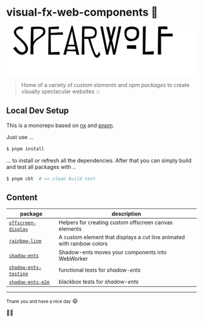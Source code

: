 # visual-fx-web-components 👀

![spearwolf](spearwolf.svg)

> Home of a variety of _custom elements_ and _npm packages_ to create visually spectacular websites :boom:

## Local Dev Setup

This is a monorepo based on [nx](https://nx.dev/) and [pnpm](https://pnpm.io/).


Just use ...

```sh
$ pnpm install
```

... to install or refresh all the dependencies. After that you can simply build and test all packages with ..

```sh
$ pnpm cbt  # => clean build test
```

## Content

| package | description |
|-|-|
| [`offscreen-display`](packages/offscreen-display/) | Helpers for creating custom offscreen canvas elements |
| [`rainbow-line`](packages/rainbow-line/) | A custom element that displays a cut line animated with rainbow colors |
| [`shadow-ents`](packages/shadow-ents/) | Shadow-ents moves your components into WebWorker |
| [`shadow-ents-testing`](packages/shadow-ents-testing/) | functional tests for _shadow-ents_ |
| [`shadow-ents-e2e`](packages/shadow-ents-e2e/) | blackbox tests for _shadow-ents_ |

---

<small>Thank you and have a nice day</small> 😄

🚀🌱
